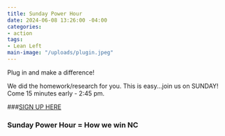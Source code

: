 ```yaml
---
title: Sunday Power Hour
date: 2024-06-08 13:26:00 -04:00
categories:
- action
tags:
- Lean Left
main-image: "/uploads/plugin.jpeg"
---
```



Plug in and make a difference!

We did the homework/research for you. This is easy...join us on SUNDAY! Come 15 minutes early - 2:45 pm.

###[SIGN UP HERE](https://www.mobilize.us/leanleftvt/event/599787/)
### Sunday Power Hour = How we win NC

 
